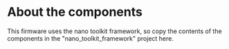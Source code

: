 # About the components
This firmware uses the nano toolkit framework,
so copy the contents of the components in the "nano_toolkit_framework" project here.
